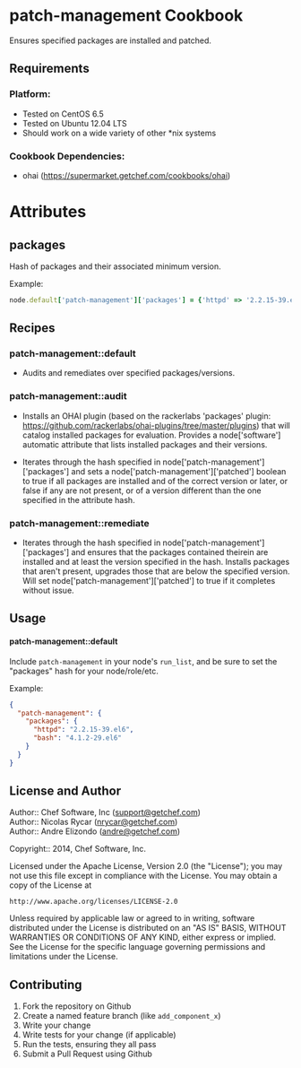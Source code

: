 patch-management Cookbook
=========================
Ensures specified packages are installed and patched.

Requirements
------------
### Platform:

* Tested on CentOS 6.5
* Tested on Ubuntu 12.04 LTS
* Should work on a wide variety of other *nix systems

### Cookbook Dependencies:

* ohai (https://supermarket.getchef.com/cookbooks/ohai)

Attributes
==========

packages
--------

Hash of packages and their associated minimum version.

Example:

```ruby
node.default['patch-management']['packages'] = {'httpd' => '2.2.15-39.el6', 'bash' => '4.1.2-29.el6'}
```

Recipes
-------

### patch-management::default

* Audits and remediates over specified packages/versions.

### patch-management::audit

* Installs an OHAI plugin (based on the rackerlabs 'packages' plugin: https://github.com/rackerlabs/ohai-plugins/tree/master/plugins) that will catalog installed packages for evaluation. Provides a node['software'] automatic attribute that lists installed packages and their versions.

* Iterates through the hash specified in node['patch-management']['packages'] and sets a node['patch-management']['patched'] boolean to true if all packages are installed and of the correct version or later, or false if any are not present, or of a version different than the one specified in the attribute hash.


### patch-management::remediate

* Iterates through the hash specified in node['patch-management']['packages'] and ensures that the packages contained theirein are installed and at least the version specified in the hash. Installs packages that aren't present, upgrades those that are below the specified version. Will set node['patch-management']['patched'] to true if it completes without issue.

Usage
-----
#### patch-management::default

Include `patch-management` in your node's `run_list`, and be sure to set the "packages" hash for your node/role/etc.

Example:

```json
{
  "patch-management": {
    "packages": {
      "httpd": "2.2.15-39.el6",
      "bash": "4.1.2-29.el6"
    }
  }
}
```

License and Author
------------------

Author:: Chef Software, Inc (support@getchef.com)  
Author:: Nicolas Rycar (nrycar@getchef.com)  
Author:: Andre Elizondo (andre@getchef.com) 

Copyright:: 2014, Chef Software, Inc.

Licensed under the Apache License, Version 2.0 (the "License");
you may not use this file except in compliance with the License.
You may obtain a copy of the License at

    http://www.apache.org/licenses/LICENSE-2.0

Unless required by applicable law or agreed to in writing, software
distributed under the License is distributed on an "AS IS" BASIS,
WITHOUT WARRANTIES OR CONDITIONS OF ANY KIND, either express or implied.
See the License for the specific language governing permissions and
limitations under the License.


Contributing
------------
1. Fork the repository on Github
2. Create a named feature branch (like `add_component_x`)
3. Write your change
4. Write tests for your change (if applicable)
5. Run the tests, ensuring they all pass
6. Submit a Pull Request using Github

